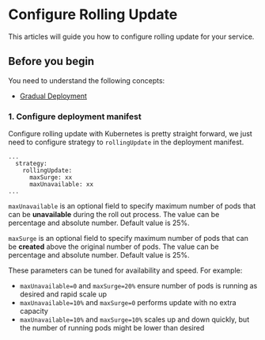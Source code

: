 # Configure Rolling Update

This articles will guide you how to configure rolling update for your service.

## Before you begin

You need to understand the following concepts:

- [Gradual Deployment](../concepts/gradual-deploy.md)

### 1. Configure deployment manifest

Configure rolling update with Kubernetes is pretty straight forward, we just need to configure strategy
to `rollingUpdate` in the deployment manifest.
```
...
  strategy:
    rollingUpdate:
      maxSurge: xx
      maxUnavailable: xx
...
```

`maxUnavailable` is an optional field to specify maximum number of pods that can be **unavailable** during the roll out
process. The value can be percentage and absolute number. Default value is 25%.

`maxSurge` is an optional field to specify maximum number of pods that can be **created** above the original number of pods. The value can be percentage and absolute number. Default value is 25%.

These parameters can be tuned for availability and speed. For example:

- `maxUnavailable=0` and `maxSurge=20%` ensure number of pods is running as desired and rapid scale up
- `maxUnavailable=10%` and `maxSurge=0` performs update with no extra capacity
- `maxUnavailable=10%` and `maxSurge=10%` scales up and down quickly, but the number of running pods might be lower than desired
